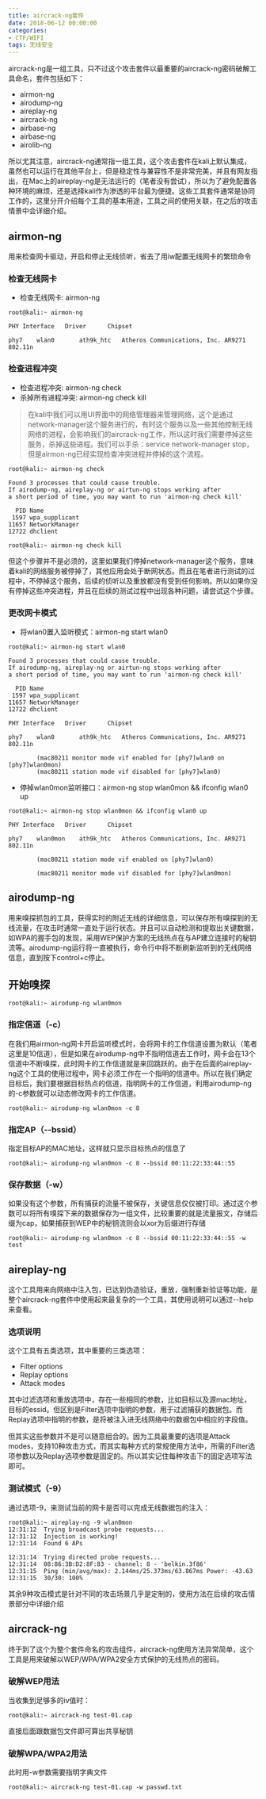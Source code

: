 ```yaml
---
title: aircrack-ng套件
date: 2018-06-12 00:00:00
categories:
- CTF/WIFI
tags: 无线安全
--- 
```



aircrack-ng是一组工具，只不过这个攻击套件以最重要的aircrack-ng密码破解工具命名，套件包括如下：

- airmon-ng
- airodump-ng
- aireplay-ng
- aircrack-ng
- airbase-ng
- airbase-ng
- airolib-ng

所以尤其注意，aircrack-ng通常指一组工具，这个攻击套件在kali上默认集成，虽然也可以运行在其他平台上，但是稳定性与兼容性不是非常完美，并且有网友指出，在Mac上的aireplay-ng是无法运行的（笔者没有尝试），所以为了避免配置各种环境的麻烦，还是选择kali作为渗透的平台最为便捷。这些工具套件通常是协同工作的，这里分开介绍每个工具的基本用途，工具之间的使用关联，在之后的攻击情景中会详细介绍。

## airmon-ng

用来检查网卡驱动，开启和停止无线侦听，省去了用iw配置无线网卡的繁琐命令

### 检查无线网卡

- 检查无线网卡: airmon-ng

```
root@kali:~ airmon-ng

PHY	Interface	Driver		Chipset

phy7	wlan0		ath9k_htc	Atheros Communications, Inc. AR9271 802.11n

```

### 检查进程冲突

- 检查进程冲突: airmon-ng check
- 杀掉所有进程冲突: airmon-ng check kill

> 在kali中我们可以用UI界面中的网络管理器来管理网络，这个是通过network-manager这个服务进行的，有时这个服务以及一些其他控制无线网络的进程，会影响我们的aircrack-ng工作，所以这时我们需要停掉这些服务，杀掉这些进程。我们可以手杀：service network-manager stop，但是airmon-ng已经实现检查冲突进程并停掉的这个流程。

```
root@kali:~ airmon-ng check

Found 3 processes that could cause trouble.
If airodump-ng, aireplay-ng or airtun-ng stops working after
a short period of time, you may want to run 'airmon-ng check kill'

  PID Name
 1597 wpa_supplicant
11657 NetworkManager
12722 dhclient

root@kali:~ airmon-ng check kill
```

但这个步骤并不是必须的，这里如果我们停掉network-manager这个服务，意味着kali的网络服务被停掉了，其他应用会处于断网状态。而且在笔者进行测试的过程中，不停掉这个服务，后续的侦听以及重放都没有受到任何影响。所以如果你没有停掉这些冲突进程，并且在后续的测试过程中出现各种问题，请尝试这个步骤。

### 更改网卡模式

- 将wlan0置入监听模式：airmon-ng start wlan0

```
root@kali:~ airmon-ng start wlan0

Found 3 processes that could cause trouble.
If airodump-ng, aireplay-ng or airtun-ng stops working after
a short period of time, you may want to run 'airmon-ng check kill'

  PID Name
 1597 wpa_supplicant
11657 NetworkManager
12722 dhclient

PHY	Interface	Driver		Chipset

phy7	wlan0		ath9k_htc	Atheros Communications, Inc. AR9271 802.11n

		(mac80211 monitor mode vif enabled for [phy7]wlan0 on [phy7]wlan0mon)
		(mac80211 station mode vif disabled for [phy7]wlan0)
```

- 停掉wlan0mon监听接口：airmon-ng stop wlan0mon && ifconfig wlan0 up

```
root@kali:~ airmon-ng stop wlan0mon && ifconfig wlan0 up

PHY	Interface	Driver		Chipset

phy7	wlan0mon	ath9k_htc	Atheros Communications, Inc. AR9271 802.11n

		(mac80211 station mode vif enabled on [phy7]wlan0)

		(mac80211 monitor mode vif disabled for [phy7]wlan0mon)
```

## airodump-ng

用来嗅探抓包的工具，获得实时的附近无线的详细信息，可以保存所有嗅探到的无线流量，在攻击时通常一直处于运行状态。并且可以自动检测和提取出关键数据，如WPA的握手包的发现，采用WEP保护方案的无线热点在与AP建立连接时的秘钥流等。airodump-ng运行将一直被执行，命令行中将不断刷新监听到的无线网络信息，直到按下control+c停止。

## 开始嗅探

```
root@kali:~ airodump-ng wlan0mon
```

### 指定信道（-c）

在我们用airmon-ng网卡开启监听模式时，会将网卡的工作信道设置为默认（笔者这里是10信道），但是如果在airodump-ng中不指明信道去工作时，网卡会在13个信道中不断嗅探，此时网卡的工作信道就是来回跳跃的。由于在后面的aireplay-ng这个工具的使用过程中，网卡必须工作在一个指明的信道中。所以在我们确定目标后，我们要根据目标热点的信道，指明网卡的工作信道，利用airodump-ng的-c参数就可以动态修改网卡的工作信道。

```
root@kali:~ airodump-ng wlan0mon -c 8
```

### 指定AP（--bssid）

指定目标AP的MAC地址，这样就只显示目标热点的信息了

```
root@kali:~ airodump-ng wlan0mon -c 8 --bssid 00:11:22:33:44::55
```

### 保存数据（-w）

如果没有这个参数，所有捕获的流量不被保存，关键信息仅仅被打印。通过这个参数可以将所有嗅探下来的数据保存为一组文件，比较重要的就是流量报文，存储后缀为cap，如果捕获到WEP中的秘钥流则会以xor为后缀进行存储

```
root@kali:~ airodump-ng wlan0mon -c 8 --bssid 00:11:22:33:44::55 -w test
```

## aireplay-ng

这个工具用来向网络中注入包，已达到伪造验证，重放，强制重新验证等功能，是整个aircrack-ng套件中使用起来最复杂的一个工具，其使用说明可以通过--help来查看。

### 选项说明

这个工具有五类选项，其中重要的三类选项：

- Filter options
- Replay options
- Attack modes

其中过滤选项和重放选项中，存在一些相同的参数，比如目标以及源mac地址，目标的essid。但区别是Filter选项中指明的参数，用于过滤捕获的数据包。而Replay选项中指明的参数，是将被注入进无线网络中的数据包中相应的字段值。

但其实这些参数并不是可以随意组合的。因为工具最重要的选项是Attack modes，支持10种攻击方式，而其实每种方式的常规使用方法中，所需的Filter选项参数以及Replay选项参数是固定的。所以其实记住每种攻击下的固定选项写法即可。

### 测试模式（-9）

通过选项-9，来测试当前的网卡是否可以完成无线数据包的注入：

```
root@kali:~ aireplay-ng -9 wlan0mon
12:31:12  Trying broadcast probe requests...
12:31:12  Injection is working!
12:31:14  Found 6 APs

12:31:14  Trying directed probe requests...
12:31:14  08:86:3B:D2:8F:83 - channel: 8 - 'belkin.3f86'
12:31:15  Ping (min/avg/max): 2.144ms/25.373ms/63.867ms Power: -43.63
12:31:15  30/30: 100%
```

其余9种攻击模式是针对不同的攻击场景几乎是定制的，使用方法在后续的攻击情景部分中详细介绍

## aircrack-ng

终于到了这个为整个套件命名的攻击组件，aircrack-ng使用方法异常简单，这个工具是用来破解以WEP/WPA/WPA2安全方式保护的无线热点的密码。

### 破解WEP用法

当收集到足够多的iv值时：

```
root@kali:~ aircrack-ng test-01.cap
```

直接后面跟数据包文件即可算出共享秘钥

### 破解WPA/WPA2用法

此时用-w参数需要指明字典文件

```
root@kali:~ aircrack-ng test-01.cap -w passwd.txt
```